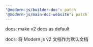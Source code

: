 ```yaml
---
'@modern-js/builder-doc': patch
'@modern-js/main-doc-website': patch
---
```


docs: make v2 docs as default

docs: 将 Modern.js v2 文档作为默认文档

